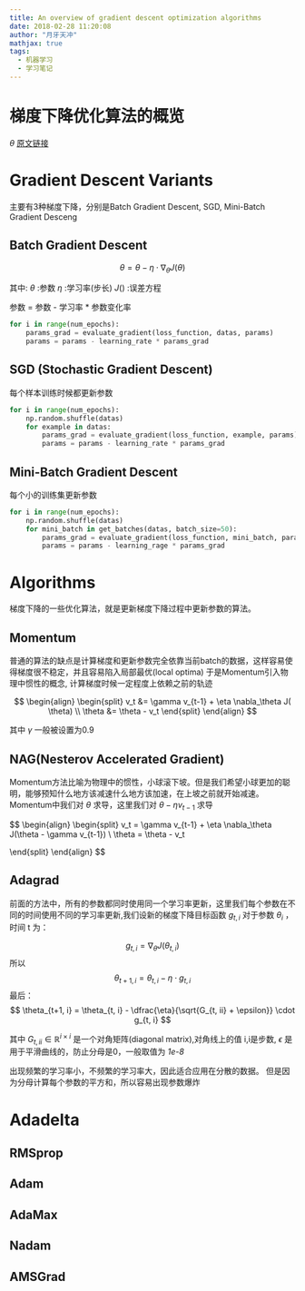 ```yaml
---
title: An overview of gradient descent optimization algorithms
date: 2018-02-28 11:20:08
author: "月牙天冲"
mathjax: true
tags:
  - 机器学习
  - 学习笔记
---
```


# 梯度下降优化算法的概览
$\theta$
[原文链接](http://ruder.io/optimizing-gradient-descent/index.html)

# Gradient Descent Variants
主要有3种梯度下降，分别是Batch Gradient Descent, SGD, Mini-Batch Gradient Desceng

## Batch Gradient Descent

$$
\theta = \theta - \eta \cdot \nabla_\theta J( \theta)
$$

其中:
    $\theta$ :参数
    $\eta$ :学习率(步长)
    $J()$ :误差方程

参数 = 参数 - 学习率 * 参数变化率
```python
for i in range(num_epochs):
    params_grad = evaluate_gradient(loss_function, datas, params)
    params = params - learning_rate * params_grad

```

## SGD (Stochastic Gradient Descent)
每个样本训练时候都更新参数

```python
for i in range(num_epochs):
    np.random.shuffle(datas)
    for example in datas:
        params_grad = evaluate_gradient(loss_function, example, params)
        params = params - learning_rate * params_grad
```

## Mini-Batch Gradient Descent
每个小的训练集更新参数
```python
for i in range(num_epochs):
    np.random.shuffle(datas)
    for mini_batch in get_batches(datas, batch_size=50):
        params_grad = evaluate_gradient(loss_function, mini_batch, params)
        params = params - learning_rage * params_grad
```


# Algorithms
梯度下降的一些优化算法，就是更新梯度下降过程中更新参数的算法。

## Momentum
普通的算法的缺点是计算梯度和更新参数完全依靠当前batch的数据，这样容易使得梯度很不稳定，并且容易陷入局部最优(local optima)
于是Momentum引入物理中惯性的概念, 计算梯度时候一定程度上依赖之前的轨迹


$$
\begin{align}
\begin{split}
v_t &= \gamma v_{t-1} + \eta \nabla_\theta J( \theta) \\  
\theta &= \theta - v_t
\end{split}
\end{align}
$$

其中 $\gamma$ 一般被设置为0.9

## NAG(Nesterov Accelerated Gradient)
Momentum方法比喻为物理中的惯性，小球滚下坡。但是我们希望小球更加的聪明，能够预知什么地方该减速什么地方该加速，在上坡之前就开始减速。Momentum中我们对 $\theta$ 求导，这里我们对 $\theta - \eta v_{t-1}$ 求导

$$
\begin{align}
\begin{split}
v_t = \gamma v_{t-1} + \eta \nabla_\theta J(\theta - \gamma v_{t-1}) \\
\theta = \theta - v_t

\end{split}
\end{align}
$$

## Adagrad
前面的方法中，所有的参数都同时使用同一个学习率更新，这里我们每个参数在不同的时间使用不同的学习率更新,我们设新的梯度下降目标函数 $g_{t, i}$ 对于参数 $\theta_i$ ，时间 t 为：

$$
g_{t, i} = \nabla_\theta J(\theta_{t,i})
$$
所以
$$
\theta_{t+1, i} = \theta_{t, i} - \eta \cdot g_{t, i}
$$
最后：
$$
\theta_{t+1, i} = \theta_{t, i} - \dfrac{\eta}{\sqrt{G_{t, ii} + \epsilon}} \cdot g_{t, i}
$$

其中 $G_{t, ii} \in \mathbb{R}^{i \times i}$ 是一个对角矩阵(diagonal matrix),对角线上的值 i,i是步数, $\epsilon$ 是用于平滑曲线的，防止分母是0，一般取值为 *1e-8*



出现频繁的学习率小，不频繁的学习率大，因此适合应用在分散的数据。
但是因为分母计算每个参数的平方和，所以容易出现参数爆炸

# Adadelta


## RMSprop

## Adam

## AdaMax

## Nadam

## AMSGrad
